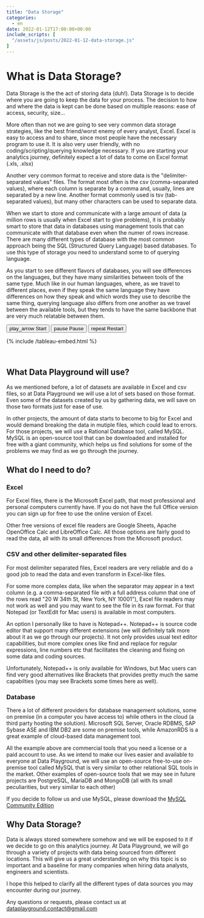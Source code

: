 ```yaml
---
title: "Data Storage"
categories: 
  - en
date: 2022-01-12T17:00:00+00:00
include_scripts: [
  "/assets/js/posts/2022-01-12-data-storage.js"
]
---
```


# What is Data Storage?

Data Storage is the the act of storing data (duh!). Data Storage is to decide where you are going to keep the data for your process. The decision to how and where the data is kept can be done based on multiple reasons: ease of access, security, size...

More often than not we are going to see very common data storage strategies, like the best friend/worst enemy of every analyst, Excel. Excel is easy to access and to share, since most people have the necessary program to use it. It is also very user friendly, with no coding/scripting/querying knowledge necessary. If you are starting your analytics journey, definitely expect a lot of data to come on Excel format (.xls, .xlsx)

Another very common format to receive and store data is the "delimiter-separated values" files. The format most often is the csv (comma-separated values), where each column is separate by a comma and, usually, lines are separated by a new line. Another format commonly used is tsv (tab-separated values), but many other characters can be used to separate data.

When we start to store and communicate with a large amount of data (a million rows is usually when Excel start to give problems), it is probably smart to store that data in databases using management tools that can communicate with that database even when the numer of rows increase. There are many different types of database with the most common approach being the SQL (Structured Query Language) based databases. To use this type of storage you need to understand some to of querying language. 

As you start to see different flavors of databases, you will see differences on the languages, but they have many similarities between tools of the same type. Much like in our human languages, where, as we travel to different places, even if they speak the same language they have differences on how they speak and which words they use to describe the same thing, querying language also differs from one another as we travel between the available tools, but they tends to have the same backbone that are very much relatable between them.

<div id="tableauEmbed">
  <div id="tableauBtn">
    <button id="start-btn" type="button" class="btn btn-outline-dark">
      <span class="material-symbols-outlined">play_arrow</span>
      Start
    </button>
    <button id="continue-btn" type="button" class="btn btn-outline-dark" style="display:none">
      <span class="material-symbols-outlined">resume</span>
      Continue
    </button>
    <button id="pause-btn" type="button" class="btn btn-outline-dark disabled">
      <span class="material-symbols-outlined">pause</span>
      Pause
    </button>  
	<button id="play-pause-btn" type="button" class="btn btn-outline-dark" style="display:none">
      <span class="material-symbols-outlined">play_pause</span>
      Play/Pause
    </button>  
	<button id="restart-btn" type="button" class="btn btn-outline-dark disabled">
      <span class="material-symbols-outlined">repeat</span>
      Restart
    </button>
  </div>

  {% include /tableau-embed.html %}

</div>

<br>

## What Data Playground will use?

As we mentioned before, a lot of datasets are available in Excel and csv files, so at Data Playground we will use a lot of sets based on those format. Even some of the datasets created by us by gathering data, we will save on those two formats just for ease of use.

In other projects, the amount of data starts to become to big for Excel and would demand breaking the data in mutiple files, which could lead to errors. For those projects, we will use a Rational Database tool, called MySQL. MySQL is an open-source tool that can be downloaded and installed for free with a giant community, which helps us find solutions for some of the problems we may find as we go through the journey.

## What do I need to do?

### Excel

For Excel files, there is the Microsoft Excel path, that most professional and personal computers currently have. If you do not have the full Office version you can sign up for free to use the online version of Excel.

Other free versions of excel file readers are Google Sheets, Apache OpenOffice Calc and LibreOffice Calc. All those options are fairly good to read the data, all with its small differences from the Microsoft product.

### CSV and other delimiter-separated files

For most delimiter separated files, Excel readers are very reliable and do a good job to read the data and even transform in Excel-like files.

For some more complex data, like when the separator may appear in a text column (e.g. a comma-separated file with a full address column that one of the rows read "20 W 34th St, New York, NY 10001"), Excel file readers may not work as well and you may want to see the file in its raw format. For that Notepad (or TextEdit for Mac users) is available in most computers.

An option I personally like to have is Notepad++. Notepad++ is source code editor that support many different extensions (we will definitely talk more about it as we go through our projects). It not only provides usual text editor capabilities, but more complex ones like find and replace for regular expressions, line numbers etc that facilitates the cleaning and fixing on some data and coding sources.

Unfortunately, Notepad++ is only available for Windows, but Mac users can find very good alternatives like Brackets that provides pretty much the same capabilties (you may see Brackets some times here as well).

### Database

There a lot of different providers for database management solutions, some on premise (in a computer you have access to) while others in the cloud (a third party hosting the solution). Microsoft SQL Server, Oracle RDBMS, SAP Sybase ASE and IBM DB2 are some on premise tools, while AmazonRDS is a great example of cloud-based data management tool.

All the example above are commercial tools that you need a license or a paid account to use. As we intend to make our lives easier and available to everyone at Data Playground, we will use an open-source free-to-use on-premise tool called MySQL that is very similar to other relational SQL tools in the market. Other examples of open-source tools that we may see in future projects are PostgreSQL, MariaDB and MongoDB (all with its small peculiarities, but very similar to each other)

If you decide to follow us and use MySQL, please download the [MySQL Community Edition](https://dev.mysql.com/downloads/installer/)

## Why Data Storage?

Data is always stored somewhere somehow and we will be exposed to it if we decide to go on this analytics journey. At Data Playground, we will go through a variety of projects with data being sourced from different locations. This will give us a great understanding on why this topic is so important and a baseline for many companies when hiring data analysts, engineers and scientists.



I hope this helped to clarify all the different types of data sources you may encounter during our journey. 

Any questions or requests, please contact us at dataplayground.contact@gmail.com
